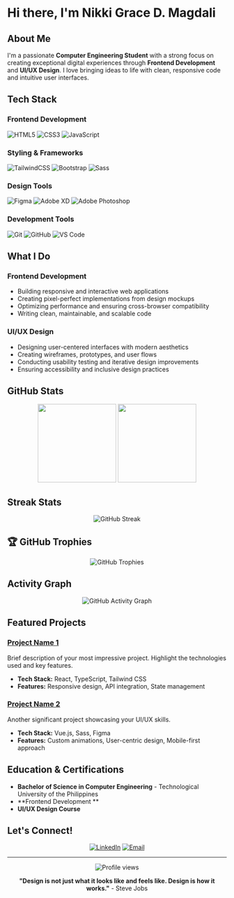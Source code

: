 # Hi there, I'm Nikki Grace D. Magdali 

##  About Me
I'm a passionate **Computer Engineering Student** with a strong focus on creating exceptional digital experiences through **Frontend Development** and **UI/UX Design**. I love bringing ideas to life with clean, responsive code and intuitive user interfaces.

## Tech Stack

### Frontend Development
![HTML5](https://img.shields.io/badge/html5-%23E34F26.svg?style=for-the-badge&logo=html5&logoColor=white)
![CSS3](https://img.shields.io/badge/css3-%231572B6.svg?style=for-the-badge&logo=css3&logoColor=white)
![JavaScript](https://img.shields.io/badge/javascript-%23323330.svg?style=for-the-badge&logo=javascript&logoColor=%23F7DF1E)

### Styling & Frameworks
![TailwindCSS](https://img.shields.io/badge/tailwindcss-%2338B2AC.svg?style=for-the-badge&logo=tailwind-css&logoColor=white)
![Bootstrap](https://img.shields.io/badge/bootstrap-%238511FA.svg?style=for-the-badge&logo=bootstrap&logoColor=white)
![Sass](https://img.shields.io/badge/SASS-hotpink.svg?style=for-the-badge&logo=SASS&logoColor=white)

### Design Tools
![Figma](https://img.shields.io/badge/figma-%23F24E1E.svg?style=for-the-badge&logo=figma&logoColor=white)
![Adobe XD](https://img.shields.io/badge/Adobe%20XD-470137?style=for-the-badge&logo=Adobe%20XD&logoColor=#FF61F6)
![Adobe Photoshop](https://img.shields.io/badge/adobe%20photoshop-%2331A8FF.svg?style=for-the-badge&logo=adobe%20photoshop&logoColor=white)

### Development Tools
![Git](https://img.shields.io/badge/git-%23F05033.svg?style=for-the-badge&logo=git&logoColor=white)
![GitHub](https://img.shields.io/badge/github-%23121011.svg?style=for-the-badge&logo=github&logoColor=white)
![VS Code](https://img.shields.io/badge/Visual%20Studio%20Code-0078d7.svg?style=for-the-badge&logo=visual-studio-code&logoColor=white)

##  What I Do

###  Frontend Development
- Building responsive and interactive web applications
- Creating pixel-perfect implementations from design mockups
- Optimizing performance and ensuring cross-browser compatibility
- Writing clean, maintainable, and scalable code

###  UI/UX Design
- Designing user-centered interfaces with modern aesthetics
- Creating wireframes, prototypes, and user flows
- Conducting usability testing and iterative design improvements
- Ensuring accessibility and inclusive design practices

##  GitHub Stats

<div align="center">
  <img height="180em" src="https://github-readme-stats.vercel.app/api?username=Nikki&show_icons=true&theme=tokyonight&include_all_commits=true&count_private=true"/>
  <img height="180em" src="https://github-readme-stats.vercel.app/api/top-langs/?username=Nikki&layout=compact&langs_count=7&theme=tokyonight"/>
</div>

## Streak Stats
<div align="center">
  <img src="https://github-readme-streak-stats.herokuapp.com/?user=Nikki&theme=tokyonight" alt="GitHub Streak" />
</div>

## 🏆 GitHub Trophies
<div align="center">
  <img src="https://github-profile-trophy.vercel.app/?username=Nikki&theme=tokyonight&row=1&column=7" alt="GitHub Trophies" />
</div>

##  Activity Graph
<div align="center">
  <img src="https://github-readme-activity-graph.vercel.app/graph?username=Nikki&theme=tokyo-night&hide_border=true" alt="GitHub Activity Graph" />
</div>

##  Featured Projects

###  [Project Name 1](https://github.com/yourusername/project1)
Brief description of your most impressive project. Highlight the technologies used and key features.
- **Tech Stack:** React, TypeScript, Tailwind CSS
- **Features:** Responsive design, API integration, State management

###  [Project Name 2](https://github.com/yourusername/project2)
Another significant project showcasing your UI/UX skills.
- **Tech Stack:** Vue.js, Sass, Figma
- **Features:** Custom animations, User-centric design, Mobile-first approach

##  Education & Certifications
-  **Bachelor of Science in Computer Engineering** - Technological University of the Philippines
-  **Frontend Development ** 
-  **UI/UX Design Course** 

##  Let's Connect!

<div align="center">
  
[![LinkedIn](https://img.shields.io/badge/LinkedIn-%230077B5.svg?style=for-the-badge&logo=linkedin&logoColor=white)]([https://linkedin.com/in/yourlinkedin](https://www.linkedin.com/in/nikki-grace-magdali-77aa02189/))
[![Email](https://img.shields.io/badge/Gmail-D14836?style=for-the-badge&logo=gmail&logoColor=white)](mailto:ngracemagdali0617@gmail.com)

</div>

---

<div align="center">
  <img src="https://komarev.com/ghpvc/?username=yourusername&label=Profile%20views&color=0e75b6&style=flat" alt="Profile views" />
  
  **"Design is not just what it looks like and feels like. Design is how it works."** - Steve Jobs
</div>

